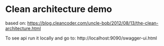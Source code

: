# Clean architecture demo 

based on:
https://blog.cleancoder.com/uncle-bob/2012/08/13/the-clean-architecture.html

To see api run it locally and go to:
http://localhost:9090/swagger-ui.html
